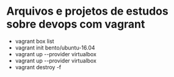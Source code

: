 # Arquivos e projetos de estudos sobre devops com vagrant
- vagrant box list
- vagrant init bento/ubuntu-16.04
- vagrant up --provider virtualbox
- vagrant up --provider virtualbox
- vagrant destroy -f
